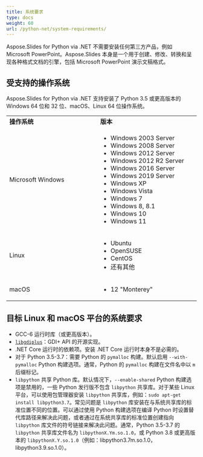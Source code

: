 ```yaml
---
title: 系统要求
type: docs
weight: 60
url: /python-net/system-requirements/
---
```

Aspose.Slides for Python via .NET 不需要安装任何第三方产品，例如 Microsoft PowerPoint。Aspose.Slides 本身是一个用于创建、修改、转换和呈现各种格式文档的引擎，包括 Microsoft PowerPoint 演示文稿格式。

## 受支持的操作系统

Aspose.Slides for Python via .NET 支持安装了 Python 3.5 或更高版本的 Windows 64 位和 32 位、macOS、Linux 64 位操作系统。

<table>  
    <tr>
        <td style="font-weight: bold; width:400px">操作系统</td>
        <td style="font-weight: bold; width:400px">版本</td>
    </tr>
    <tr>
        <td>Microsoft Windows</td>
        <td>
            <ul>
                <li>Windows 2003 Server</li>
                <li>Windows 2008 Server</li>
                <li>Windows 2012 Server</li>
                <li>Windows 2012 R2 Server</li>
                <li>Windows 2016 Server</li>
                <li>Windows 2019 Server</li>
                <li>Windows XP</li>
                <li>Windows Vista</li>
                <li>Windows 7</li>
                <li>Windows 8, 8.1</li>
                <li>Windows 10</li>
                <li>Windows 11</li>
            </ul>
        </td>
    </tr>
    <tr>
        <td>Linux</td>
        <td>
            <ul>
                <li>Ubuntu</li>
                <li>OpenSUSE</li>
                <li>CentOS</li>
                <li>还有其他</li>
            </ul>
        </td>
    </tr>
    <tr>
        <td>macOS</td>
        <td>
            <ul>
                <li>12 "Monterey"</li>
            </ul>
        </td>
    </tr>
</table>

## 目标 Linux 和 macOS 平台的系统要求

- GCC-6 运行时库（或更高版本）。
- [`libgdiplus`](https://github.com/mono/libgdiplus)：GDI+ API 的开源实现。
- .NET Core 运行时的依赖项。安装 .NET Core 运行时本身不是必需的。
- 对于 Python 3.5-3.7：需要 Python 的 `pymalloc` 构建。默认启用 `--with-pymalloc` Python 构建选项。通常，Python 的 `pymalloc` 构建在文件名中以 `m` 后缀标记。
- `libpython` 共享 Python 库。默认情况下，`--enable-shared` Python 构建选项是禁用的，一些 Python 发行版不包含 `libpython` 共享库。对于某些 Linux 平台，可以使用包管理器安装 `libpython` 共享库，例如：`sudo apt-get install libpython3.7`。常见问题是 `libpython` 库安装在与系统共享库的标准位置不同的位置。可以通过使用 Python 构建选项在编译 Python 时设置替代库路径来解决此问题，或者通过在系统共享库的标准位置创建指向 `libpython` 库文件的符号链接来解决此问题。通常，Python 3.5-3.7 的 `libpython` 共享库文件名为 `libpythonX.Ym.so.1.0`，或 Python 3.8 或更高版本的 `libpythonX.Y.so.1.0`（例如：libpython3.7m.so.1.0，libpython3.9.so.1.0）。  
